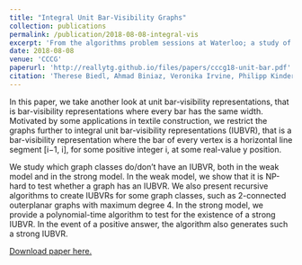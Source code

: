 ```yaml
---
title: "Integral Unit Bar-Visibility Graphs"
collection: publications
permalink: /publication/2018-08-08-integral-vis
excerpt: 'From the algorithms problem sessions at Waterloo; a study of unit bar-visibility representations.'
date: 2018-08-08
venue: 'CCCG'
paperurl: 'http://reallytg.github.io/files/papers/cccg18-unit-bar.pdf'
citation: 'Therese Biedl, Ahmad Biniaz, Veronika Irvine, Philipp Kindermann, Anurag Murty Naredla, and Alexi Turcotte. 2018. Integral Unit Bar-Visibility Graphs. <i>Canadian Conference on Computational Geometry</i>, CCCG, 7 pages.'
---
```


In this paper, we take another look at unit bar-visibility representations, that is bar-visibility representations where every bar has the same width. 
Motivated by some applications in textile construction, we restrict the graphs further to integral unit bar-visibility representations (IUBVR), that is a bar-visibility representation where the bar of every vertex is a horizontal line segment [i−1, i], for some positive integer i, at some real-value y position.

We study which graph classes do/don’t have an IUBVR, both in the weak model and in the strong model. 
In the weak model, we show that it is NP-hard to test whether a graph has an IUBVR. 
We also present recursive algorithms to create IUBVRs for some graph classes, such as 2-connected outerplanar graphs with maximum degree 4. 
In the strong model, we provide a polynomial-time algorithm to test for the existence of a strong IUBVR. 
In the event of a positive answer, the algorithm also generates such a strong IUBVR.

[Download paper here.](http://reallytg.github.io/files/papers/cccg18-unit-bar.pdf)
